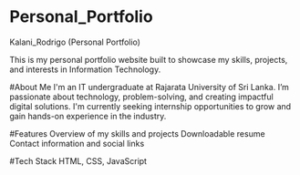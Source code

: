 # Personal_Portfolio
Kalani_Rodrigo (Personal Portfolio)

This is my personal portfolio website built to showcase my skills, projects, and interests in Information Technology.

#About Me I'm an IT undergraduate at Rajarata University of Sri Lanka. I’m passionate about technology, problem-solving, and creating impactful digital solutions. I'm currently seeking internship opportunities to grow and gain hands-on experience in the industry.

#Features Overview of my skills and projects Downloadable resume Contact information and social links

#Tech Stack HTML, CSS, JavaScript
